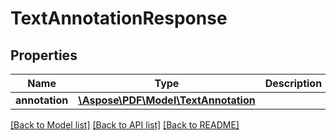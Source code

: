 # TextAnnotationResponse

## Properties
Name | Type | Description | Notes
------------ | ------------- | ------------- | -------------
**annotation** | [**\Aspose\PDF\Model\TextAnnotation**](TextAnnotation.md) |  | [optional] 

[[Back to Model list]](../README.md#documentation-for-models) [[Back to API list]](../README.md#documentation-for-api-endpoints) [[Back to README]](../README.md)


